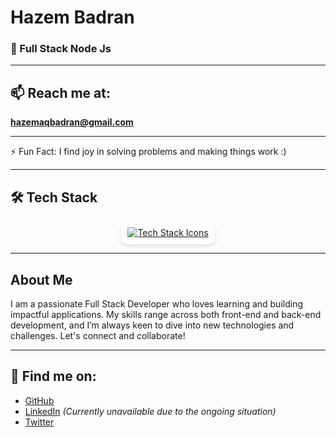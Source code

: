 
# Hazem Badran

### 🌱 Full Stack Node Js

---

## 📫 Reach me at:
[**hazemaqbadran@gmail.com**](mailto:hazemaqbadran@gmail.com)


---

⚡ Fun Fact: I find joy in solving problems and making things work :)

---

## 🛠️ Tech Stack

<p align="center">
  <a href="https://skillicons.dev">
    <img src="https://skillicons.dev/icons?i=js,html,css,react,redux,nodejs,ts,nextjs,express,nestjs,materialui,styledcomponents,tailwind,git,github,gitlab,npm,yarn,docker,mongodb,firebase,netlify,jest,postman,vscode,figma,devto,discord,obsidian,notion,md,gmail" alt="Tech Stack Icons" style="transition: transform 0.2s; border-radius: 10px; border: 2px solid #fff; padding: 8px; box-shadow: 0 4px 6px rgba(0, 0, 0, 0.1);"/>
  </a>
</p>

---

## About Me

I am a passionate Full Stack Developer who loves learning and building impactful applications. My skills range across both front-end and back-end development, and I’m always keen to dive into new technologies and challenges. Let's connect and collaborate!

---

## 📌 Find me on:

- [GitHub](https://github.com/HazemBadran)
- [LinkedIn](https://www.linkedin.com/in/hazem-badran/) *(Currently unavailable due to the ongoing situation)*
- [Twitter](https://twitter.com/HazemBadran)


<!--
## Hi there 👋

**Hazzembadran/Hazzembadran** is a ✨ _special_ ✨ repository because its `README.md` (this file) appears on your GitHub profile.

Here are some ideas to get you started:

- 🔭 I’m currently working on ...
- 🌱 I’m currently learning ...
- 👯 I’m looking to collaborate on ...
- 🤔 I’m looking for help with ...
- 💬 Ask me about ...
- 📫 How to reach me: ...
- 😄 Pronouns: ...
- ⚡ Fun fact: ...
-->
